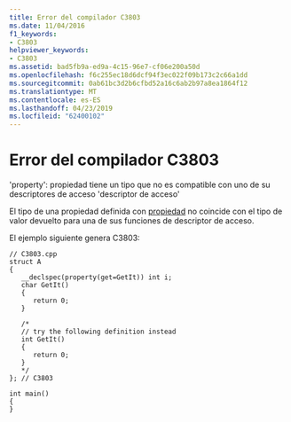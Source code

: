 ```yaml
---
title: Error del compilador C3803
ms.date: 11/04/2016
f1_keywords:
- C3803
helpviewer_keywords:
- C3803
ms.assetid: bad5fb9a-ed9a-4c15-96e7-cf06e200a50d
ms.openlocfilehash: f6c255ec18d6dcf94f3ec022f09b173c2c66a1dd
ms.sourcegitcommit: 0ab61bc3d2b6cfbd52a16c6ab2b97a8ea1864f12
ms.translationtype: MT
ms.contentlocale: es-ES
ms.lasthandoff: 04/23/2019
ms.locfileid: "62400102"
---
```

# <a name="compiler-error-c3803"></a>Error del compilador C3803

'property': propiedad tiene un tipo que no es compatible con uno de su descriptores de acceso 'descriptor de acceso'

El tipo de una propiedad definida con [propiedad](../../cpp/property-cpp.md) no coincide con el tipo de valor devuelto para una de sus funciones de descriptor de acceso.

El ejemplo siguiente genera C3803:

```
// C3803.cpp
struct A
{
   __declspec(property(get=GetIt)) int i;
   char GetIt()
   {
      return 0;
   }

   /*
   // try the following definition instead
   int GetIt()
   {
      return 0;
   }
   */
}; // C3803

int main()
{
}
```